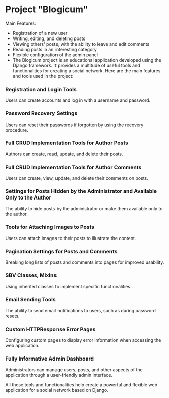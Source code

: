 # Project "Blogicum"

Main Features:

- Registration of a new user
- Writing, editing, and deleting posts
- Viewing others' posts, with the ability to leave and edit comments
- Reading posts in an interesting category
- Flexible configuration of the admin panel
- The Blogicum project is an educational application developed using the Django framework. It provides a multitude of useful tools and functionalities for creating a social network. Here are the main features and tools used in the project:

### Registration and Login Tools
Users can create accounts and log in with a username and password.

### Password Recovery Settings
Users can reset their passwords if forgotten by using the recovery procedure.

### Full CRUD Implementation Tools for Author Posts
Authors can create, read, update, and delete their posts.

### Full CRUD Implementation Tools for Author Comments
Users can create, view, update, and delete their comments on posts.

### Settings for Posts Hidden by the Administrator and Available Only to the Author
The ability to hide posts by the administrator or make them available only to the author.

### Tools for Attaching Images to Posts
Users can attach images to their posts to illustrate the content.

### Pagination Settings for Posts and Comments
Breaking long lists of posts and comments into pages for improved usability.

### SBV Classes, Mixins
Using inherited classes to implement specific functionalities.

### Email Sending Tools
The ability to send email notifications to users, such as during password resets.

### Custom HTTPResponse Error Pages
Configuring custom pages to display error information when accessing the web application.

### Fully Informative Admin Dashboard
Administrators can manage users, posts, and other aspects of the application through a user-friendly admin interface.

All these tools and functionalities help create a powerful and flexible web application for a social network based on Django.
